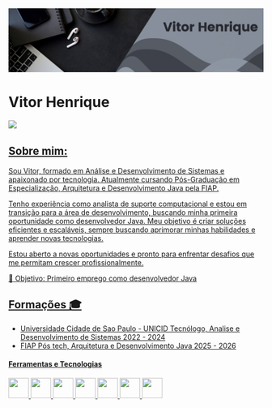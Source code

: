 <div>
  <img src="foto_capa.png"/>
</div>
<!----------------------------------------------------------->
<div>
  <h1>Vitor Henrique </h1>
</div>
<!----------------------------------------------------------->
<div>
<a href="https://www.linkedin.com/in/vitorfidelis01" target="_blank"><img src="https://img.shields.io/badge/-LinkedIn-%230077B5?style=for-the-badge&logo=linkedin&logoColor=white" target="_blank">
</div>
<!----------------------------------------------------------->
  <div>
    <h2>Sobre mim:</h2>
      <p>Sou Vitor, formado em Análise e Desenvolvimento de Sistemas e apaixonado por tecnologia. Atualmente cursando Pós-Graduação em Especialização, Arquitetura e Desenvolvimento Java pela FIAP.</p>
      <p>Tenho experiência como analista de suporte computacional e estou em transição para a área de desenvolvimento, buscando minha primeira oportunidade como desenvolvedor Java. Meu objetivo é criar soluções             eficientes e escaláveis, sempre buscando aprimorar minhas habilidades e aprender novas tecnologias.</p>
      <p>Estou aberto a novas oportunidades e pronto para enfrentar desafios que me permitam crescer profissionalmente.</p>
        📌 Objetivo: Primeiro emprego como desenvolvedor Java
  </div>
<!----------------------------------------------------------->
<div>
  <h2>Formações 🎓</h2>
  
  - Universidade Cidade de Sao Paulo - UNICID
    Tecnólogo, Analise e Desenvolvimento de Sistemas
    2022 - 2024
    <br>  
  - FIAP
    Pós tech, Arquitetura e Desenvolvimento Java
    2025 - 2026
</div>
<!----------------------------------------------------------->
<div>
  <h4>Ferramentas e Tecnologias</h4>
  <img loading="lazy" src="https://cdn.jsdelivr.net/gh/devicons/devicon@latest/icons/spring/spring-original-wordmark.svg" width="40" height="40"/>
  <img loading="lazy" src="https://cdn.jsdelivr.net/gh/devicons/devicon@latest/icons/mysql/mysql-original-wordmark.svg" width="40" height="40"/>
  <img loading="lazy" src="https://cdn.jsdelivr.net/gh/devicons/devicon@latest/icons/docker/docker-original-wordmark.svg" width="40" height="40"/>
  <img loading="lazy" src="https://cdn.jsdelivr.net/gh/devicons/devicon@latest/icons/git/git-original.svg" width="40" height="40"/>
  <img loading="lazy" src="https://cdn.jsdelivr.net/gh/devicons/devicon@latest/icons/github/github-original-wordmark.svg" width="40" height="40"/>
  <img loading="lazy" src="https://cdn.jsdelivr.net/gh/devicons/devicon@latest/icons/java/java-original-wordmark.svg" width="40" height="40"/>
  <img loading="lazy" src="https://cdn.jsdelivr.net/gh/devicons/devicon@latest/icons/intellij/intellij-original.svg" width="40" height="40"/>
</div>

